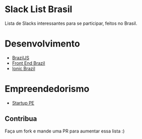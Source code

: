 # Slack List Brasil

Lista de Slacks interessantes para se participar, feitos no Brasil.

# Desenvolvimento
- [BrazilJS](http://braziljs.slack.com)
- [Front End Brazil](http://frontendbrasil.slack.com)
- [Ionic Brazil](http://ionicbrazil.slack.com)

# Empreendedorismo
- [Startup PE](http://startupe.slack.com)

## Contribua
Faça um fork e mande uma PR para aumentar essa lista :)

